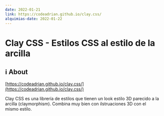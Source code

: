 ```yaml
---
date: 2022-01-21
link: https://codeadrian.github.io/clay.css/
alquimias-date: 2022-01-22
---
```


# Clay CSS - Estilos CSS al estilo de la arcilla

## ℹ️ About

[https://codeadrian.github.io/clay.css/](https://codeadrian.github.io/clay.css/)

Clay CSS es una librería de estilos que tienen un look estilo 3D parecido a la arcilla (claymorphism). Combina muy bien con ilstruaciones 3D con el mismo estilo.


